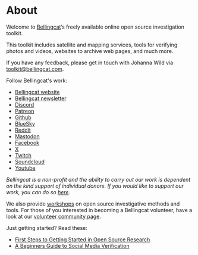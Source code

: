 # About

Welcome to [Bellingcat](https://www.bellingcat.com/)’s freely available online open source investigation toolkit.&#x20;

This toolkit includes satellite and mapping services, tools for verifying photos and videos, websites to archive web pages, and much more.&#x20;



If you have any feedback, please get in touch with Johanna Wild via toolkit@bellingcat.com.

Follow Bellingcat's work:

* [Bellingcat website](https://www.bellingcat.com/)
* [Bellingcat newsletter](https://bellingcat.us14.list-manage.com/subscribe/post?u=c435f53a5568f7951404c8a38\&id=4be345b082)
* [Discord](https://discord.gg/bellingcat)&#x20;
* [Patreon](https://www.patreon.com/bellingcat)
* [Github](https://github.com/bellingcat)
* [BlueSky](https://bsky.app/profile/bellingcat.com)
* [Reddit](https://www.reddit.com/r/bellingcat/)
* [Mastodon](https://mstdn.social/@Bellingcat)
* [Facebook](https://www.facebook.com/bellingcat)
* [X](tools/social-media/youtube.md)
* [Twitch](https://www.twitch.tv/bellingcat\_live)
* [Soundcloud](https://soundcloud.com/bellingcat)
* [Youtube](https://www.youtube.com/@bellingcatofficial/videos)

_Bellingcat is a non-profit and the ability to carry out our work is dependent on the kind support of individual donors. If you would like to support our work, you can do so_ [_here_](https://www.bellingcat.com/donate/)_._

We also provide [workshops](https://www.bellingcat.com/workshops/) on open source investigative methods and tools. For those of you interested in becoming a Bellingcat volunteer, have a look at our [volunteer community page](https://sites.google.com/bellingcat.com/bellingcat-volunteer-community/home).

Just getting started? Read these:&#x20;

* [First Steps to Getting Started in Open Source Research](https://www.bellingcat.com/resources/2021/11/09/first-steps-to-getting-started-in-open-source-research/)&#x20;
* [A Beginners Guide to Social Media Verification](https://www.bellingcat.com/resources/2021/11/01/a-beginners-guide-to-social-media-verification/)
